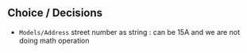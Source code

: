 ﻿ 
 ## Choice / Decisions
 * `Models/Address` street number as string : can be 15A and we are not doing math operation
